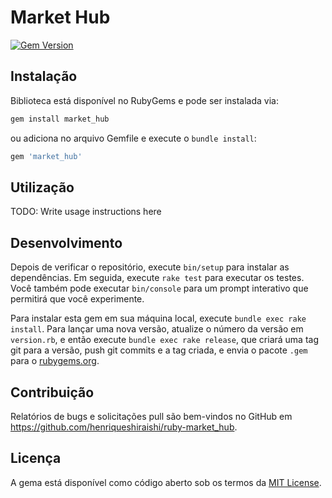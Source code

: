 # Market Hub

[![Gem Version](https://badge.fury.io/rb/market_hub.svg)](https://badge.fury.io/rb/market_hub)

## Instalação

Biblioteca está disponível no RubyGems e pode ser instalada via:

```bash
gem install market_hub
```

ou adiciona no arquivo Gemfile e execute o `bundle install`:

```ruby
gem 'market_hub'
```

## Utilização

TODO: Write usage instructions here

## Desenvolvimento

Depois de verificar o repositório, execute `bin/setup` para instalar as dependências. Em seguida, execute `rake test` para executar os testes. Você também pode executar `bin/console` para um prompt interativo que permitirá que você experimente.

Para instalar esta gem em sua máquina local, execute `bundle exec rake install`. Para lançar uma nova versão, atualize o número da versão em  `version.rb`, e então execute `bundle exec rake release`, que criará uma tag git para a versão, push git commits e a tag criada, e envia o pacote `.gem` para o [rubygems.org](https://rubygems.org).

## Contribuição

Relatórios de bugs e solicitações pull são bem-vindos no GitHub em https://github.com/henriqueshiraishi/ruby-market_hub.

## Licença

A gema está disponível como código aberto sob os termos da [MIT License](https://opensource.org/licenses/MIT).
